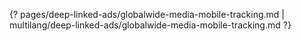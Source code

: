 {? pages/deep-linked-ads/globalwide-media-mobile-tracking.md | multilang/deep-linked-ads/globalwide-media-mobile-tracking.md ?}
